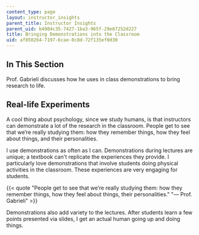 ```yaml
---
content_type: page
layout: instructor_insights
parent_title: Instructor Insights
parent_uid: b4984c35-7427-1ba3-965f-29e67252d227
title: Bringing Demonstrations into the Classroom
uid: af850264-7197-6cae-0c8d-72f135ef0d30
---
```


In This Section
---------------

Prof. Gabrieli discusses how he uses in class demonstrations to bring research to life.

Real-life Experiments
---------------------

A cool thing about psychology, since we study humans, is that instructors can demonstrate a lot of the research in the classroom. People get to see that we’re really studying them: how they remember things, how they feel about things, and their personalities.  

  I use demonstrations as often as I can. Demonstrations during lectures are unique; a textbook can't replicate the experiences they provide. I particularly love demonstrations that involve students doing physical activities in the classroom. These experiences are very engaging for students.  

{{< quote "People get to see that we’re really studying them: how they remember things, how they feel about things, their personalities." "— Prof. Gabrieli" >}}

Demonstrations also add variety to the lectures. After students learn a few points presented via slides, I get an actual human going up and doing things.